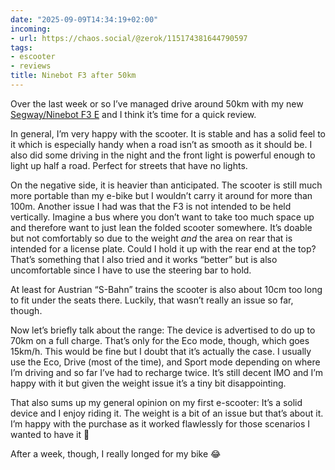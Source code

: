 ```yaml
---
date: "2025-09-09T14:34:19+02:00"
incoming:
- url: https://chaos.social/@zerok/115174381644790597
tags:
- escooter
- reviews
title: Ninebot F3 after 50km
---
```


Over the last week or so I’ve managed drive around 50km with my new [Segway/Ninebot F3 E](https://uk-en.segway.com/products/f3-e) and I think it’s time for a quick review.

In general, I’m very happy with the scooter. It is stable and has a solid feel to it which is especially handy when a road isn’t as smooth as it should be. I also did some driving in the night and the front light is powerful enough to light up half a road. Perfect for streets that have no lights.

On the negative side, it is heavier than anticipated. The scooter is still much more portable than my e-bike but I wouldn’t carry it around for more than 100m. Another issue I had was that the F3 is not intended to be held vertically. Imagine a bus where you don’t want to take too much space up and therefore want to just lean the folded scooter somewhere. It’s doable but not comfortably so due to the weight *and* the area on rear that is intended for a license plate. Could I hold it up with the rear end at the top? That’s something that I also tried and it works “better” but is also uncomfortable since I have to use the steering bar to hold.

At least for Austrian “S-Bahn” trains the scooter is also about 10cm too long to fit under the seats there. Luckily, that wasn’t really an issue so far, though. 

Now let’s briefly talk about the range: The device is advertised to do up to 70km on a full charge. That’s only for the Eco mode, though, which goes 15km/h. This would be fine but I doubt that it’s actually the case. I usually use the Eco, Drive (most of the time), and Sport mode depending on where I’m driving and so far I’ve had to recharge twice. It’s still decent IMO and I’m happy with it but given the weight issue it’s a tiny bit disappointing.

That also sums up my general opinion on my first e-scooter: It’s a solid device and I enjoy riding it. The weight is a bit of an issue but that’s about it. I’m happy with the purchase as it worked flawlessly for those scenarios I wanted to have it 🙂

After a week, though, I really longed for my bike 😂
